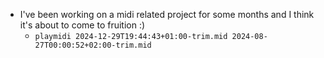 - I've been working on a midi related project for some months and I think it's about to come to fruition :)
  - `playmidi 2024-12-29T19:44:43+01:00-trim.mid 2024-08-27T00:00:52+02:00-trim.mid `
